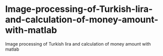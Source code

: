 # Image-processing-of-Turkish-lira-and-calculation-of-money-amount-with-matlab
Image processing of Turkish lira and calculation of money amount with matlab
